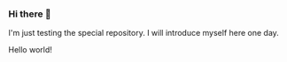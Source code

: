 ### Hi there 👋

I'm just testing the special repository. I will introduce myself here one day. 

Hello world!

